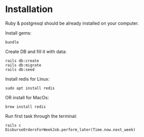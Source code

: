 # Installation

Ruby & postgresql should be already installed on your computer.

Install gems:

`bundle`

Create DB and fill it with data:

```
rails db:create
rails db:migrate
rails db:seed
```

Install redis for Linux:

```
sudo apt install redis
```

OR install for MacOs:

```
brew install redis
```

Run first task through the terminal:
```
rails c
DisburseOrdersForWeekJob.perform_later(Time.now.next_week)
```
